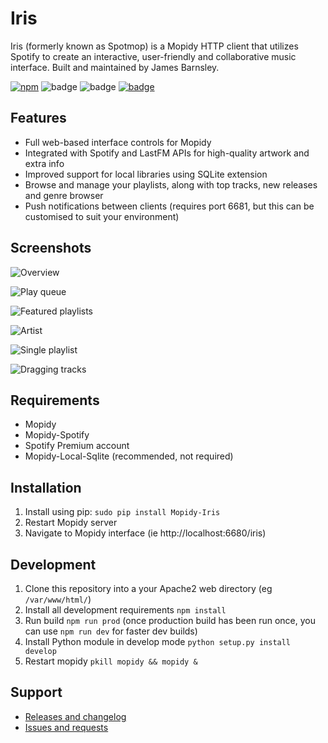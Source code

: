 Iris
=======

Iris (formerly known as Spotmop) is a Mopidy HTTP client that utilizes Spotify to create an interactive, user-friendly and collaborative music interface. Built and maintained by James Barnsley.

[![npm](https://img.shields.io/npm/v/mopidy-iris.svg?style=flat-square)]()
![badge](https://img.shields.io/pypi/v/mopidy-iris.svg?style=flat-square)
![badge](https://img.shields.io/pypi/dm/mopidy-iris.svg?style=flat-square)
[![badge](https://img.shields.io/badge/donate-paypal-blue.svg?style=flat-square)](https://www.paypal.com/cgi-bin/webscr?cmd=_donations&business=james%40barnsley%2enz&lc=NZ&item_name=James%20Barnsley&currency_code=NZD&bn=PP%2dDonationsBF%3abtn_donate_LG%2egif%3aNonHosted)

Features
--------

* Full web-based interface controls for Mopidy
* Integrated with Spotify and LastFM APIs for high-quality artwork and extra info
* Improved support for local libraries using SQLite extension
* Browse and manage your playlists, along with top tracks, new releases and genre browser
* Push notifications between clients (requires port 6681, but this can be customised to suit your environment)

Screenshots
-----------

![Overview](https://raw.githubusercontent.com/jaedb/iris/master/Screenshots/overview.jpg)

![Play queue](https://raw.githubusercontent.com/jaedb/iris/master/Screenshots/desktop-queue.jpg)

![Featured playlists](https://raw.githubusercontent.com/jaedb/iris/master/Screenshots/desktop-featured.jpg)

![Artist](https://raw.githubusercontent.com/jaedb/iris/master/Screenshots/desktop-artist.jpg)

![Single playlist](https://raw.githubusercontent.com/jaedb/iris/master/Screenshots/desktop-playlist.jpg)

![Dragging tracks](https://raw.githubusercontent.com/jaedb/iris/master/Screenshots/desktop-dragging.jpg)


Requirements
--------

* Mopidy
* Mopidy-Spotify
* Spotify Premium account
* Mopidy-Local-Sqlite (recommended, not required)

Installation
--------

1. Install using pip: `sudo pip install Mopidy-Iris`
2. Restart Mopidy server
3. Navigate to Mopidy interface (ie http://localhost:6680/iris)

Development
-----

1. Clone this repository into a your Apache2 web directory (eg `/var/www/html/`)
2. Install all development requirements `npm install`
3. Run build `npm run prod` (once production build has been run once, you can use `npm run dev` for faster dev builds) 
4. Install Python module in develop mode `python setup.py install develop`
5. Restart mopidy `pkill mopidy && mopidy &`

Support
-------

* [Releases and changelog](https://github.com/jaedb/iris/releases)
* [Issues and requests](https://github.com/jaedb/iris/issues)

